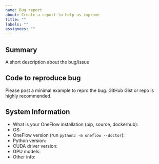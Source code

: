 ```yaml
---
name: Bug report
about: Create a report to help us improve
title: ""
labels: ""
assignees: ""
---
```


## Summary

A short description about the bug/issue

## Code to reproduce bug

Please post a minimal example to repro the bug. GitHub Gist or repo is highly recommended.

## System Information

- What is your OneFlow installation (pip, source, dockerhub):
- OS:
- OneFlow version (run `python3 -m oneflow --doctor`):
- Python version:
- CUDA driver version:
- GPU models:
- Other info:
